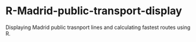 # R-Madrid-public-transport-display
Displaying Madrid public trasnport lines and calculating fastest routes using R.
